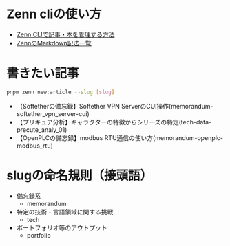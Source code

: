 # Zenn cliの使い方
- [Zenn CLIで記事・本を管理する方法](https://zenn.dev/zenn/articles/zenn-cli-guide)
- [ZennのMarkdown記法一覧](https://zenn.dev/zenn/articles/markdown-guide)

# 書きたい記事
```bash
pnpm zenn new:article --slug [slug]
```
- 【Softetherの備忘録】Softether VPN ServerのCUI操作(memorandum-softether_vpn_server-cui)
- 【プリキュア分析】キャラクターの特徴からシリーズの特定(tech-data-precute_analy_01)
- 【OpenPLCの備忘録】modbus RTU通信の使い方(memorandum-openplc-modbus_rtu)

# slugの命名規則（接頭語）
- 備忘録系
  - memorandum
- 特定の技術・言語領域に関する挑戦
  - tech
- ポートフォリオ等のアウトプット
  - portfolio
